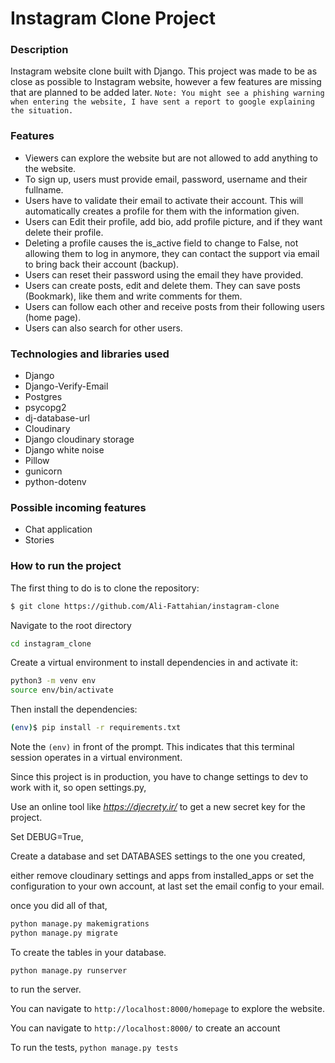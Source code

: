 # Instagram Clone Project

### Description

Instagram website clone built with Django.
This project was made to be as close as possible to Instagram website, however a few features are missing that are planned to be added later. `Note: You might see a phishing warning when entering the website, I have sent a report to google explaining the situation.`

### Features

- Viewers can explore the website but are not allowed to add anything to the website.
- To sign up, users must provide email, password, username and their fullname.
- Users have to validate their email to activate their account. This will automatically creates a profile for them with the information given.
- Users can Edit their profile, add bio, add profile picture, and if they want delete their profile.
- Deleting a profile causes the is_active field to change to False, not allowing them to log in anymore, they can contact the support via email to bring back their account (backup).
- Users can reset their password using the email they have provided.
- Users can create posts, edit and delete them. They can save posts (Bookmark), like them and write comments for them.
- Users can follow each other and receive posts from their following users (home page).
- Users can also search for other users.

### Technologies and libraries used

- Django
- Django-Verify-Email
- Postgres
- psycopg2
- dj-database-url
- Cloudinary
- Django cloudinary storage
- Django white noise
- Pillow
- gunicorn
- python-dotenv

### Possible incoming features
- Chat application
- Stories

### How to run the project

The first thing to do is to clone the repository:

```sh
$ git clone https://github.com/Ali-Fattahian/instagram-clone
```

Navigate to the root directory
```sh
cd instagram_clone
```

Create a virtual environment to install dependencies in and activate it:

```sh
python3 -m venv env
source env/bin/activate
```

Then install the dependencies:

```sh
(env)$ pip install -r requirements.txt
```

Note the `(env)` in front of the prompt. This indicates that this terminal
session operates in a virtual environment.

Since this project is in production, you have to change settings to dev to work with it, so open settings.py,

Use an online tool like *https://djecrety.ir/*
to get a new secret key for the project.

Set DEBUG=True,

Create a database and set DATABASES settings to the one you created,

either remove cloudinary settings and apps from installed_apps or set the configuration to your own account, at last set the email config to your email.

once you did all of that,

```sh
python manage.py makemigrations
python manage.py migrate
```

To create the tables in your database.


```ssh
python manage.py runserver
```

to run the server.

You can navigate to
`http://localhost:8000/homepage`
to explore the website.

You can navigate to
`http://localhost:8000/`
to create an account

To run the tests,
`python manage.py tests`
